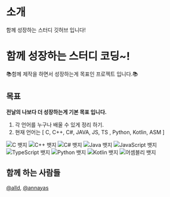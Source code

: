 # 소개

함께 성장하는 스터디 깃허브 입니다!


# 함께 성장하는 스터디 코딩~!

📚️함께 제작을 하면서 성장하는게 목표인 프로젝트 입니다.📚️

## 목표

**전날의 나보다 더 성장하는게 기본 목표 입니다.**

1. 각 언어를 누구나 배울 수 있게 정리 하기.
2. 현재 언어는 [ C, C++, C#, JAVA, JS, TS , Python, Kotlin, ASM ]
<div class="badge-container">
  <img class="badge" src="https://img.shields.io/badge/c-A8B9CC?style=for-the-badge&logo=c&logoColor=white" alt="C 뱃지">
  <img class="badge" src="https://img.shields.io/badge/C++-00599C?style=for-the-badge&logo=cplusplus&logoColor=white" alt="C++ 뱃지">
  <img src="https://img.shields.io/badge/C%23-239120?style=for-the-badge&logo=c-sharp&logoColor=white" alt="C# 뱃지">
  <img src="https://img.shields.io/badge/Java-007396?style=for-the-badge&logo=java&logoColor=white" alt="Java 뱃지">
  <img src="https://img.shields.io/badge/JavaScript-F7DF1E?style=for-the-badge&logo=javascript&logoColor=black" alt="JavaScript 뱃지">
  <img src="https://img.shields.io/badge/TypeScript-3178C6?style=for-the-badge&logo=typescript&logoColor=white" alt="TypeScript 뱃지">
  <img src="https://img.shields.io/badge/Python-3776AB?style=for-the-badge&logo=python&logoColor=white" alt="Python 뱃지">
  <img src="https://img.shields.io/badge/Kotlin-0095D5?style=for-the-badge&logo=kotlin&logoColor=white" alt="Kotlin 뱃지">
  <img src="https://img.shields.io/badge/Assembly-6E4C13?style=for-the-badge&logo=assemblyscript&logoColor=white" alt="어셈블리 뱃지">
</div>

## 함께 하는 사람들
[@alld](https://github.com/alld), [@annayas](https://github.com/annayas)

